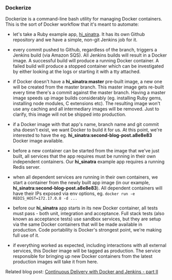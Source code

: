 ### Dockerize

Dockerize is a command-line bash utility for managing Docker containers.
This is the sort of Docker workflow that it's meant to automate:

* let's take a Ruby example app, [hi_sinatra][hi_sinatra-docker]. It
  has its own Github repository and we have a simple, non-git Jenkins
job for it.

* every commit pushed to Github, regardless of the branch, triggers a
  Jenkins build (via Amazon SQS). All Jenkins builds will result in a
Docker image. A successful build will produce a running Docker
container. A failed build will produce a stopped container which can be
investigated by either looking at the logs or starting it with a tty
attached.

* if Docker doesn't have a **hi_sinatra:master** pre-built image,
  a new one will be created from the master branch. This master image
gets re-built every time there's a commit against the master branch.
Having a master image speeds up image builds considerably (eg.
installing Ruby gems, installing node modules, C extensions etc). The
resulting image won't use any caching and all intermediary images will
be removed. Just to clarify, this image will not be shipped into
production.

* if a Docker image with that app's name, branch name and git commit sha
  doesn't exist, we want Docker to build it for us. At this point, we're
interested to have the eg. **hi_sinatra:second-blog-post.a8e8e83**
Docker image available.

* before a new container can be started from the image that we've just
  built, all services that the app requires must be running in their own
independent containers. Our **hi_sinatra** example app requires a
running Redis server.

* when all dependent services are running in their own containers, we
  start a container from the newly built app image (in our example,
**hi_sinatra:second-blog-post.a8e8e83**). All dependent containers will
have their IPs exposed via env options, eg. `docker run -e
REDIS_HOST=172.17.0.8 -d ...`

* before our **hi_sinatra** app starts in its new Docker container, all
  tests must pass - both unit, integration and acceptance. Full stack
tests (also known as acceptance tests) use sandbox services, but they
are setup via the same Docker containers that will be made available in
production. Code portability is Docker's strongest point, we're making
full use of it.

* if everything worked as expected, including interactions with all
  external services, this Docker image will be tagged as
production. The service responsible for bringing up new Docker
containers from the latest production images will take it from here.

Related blog post: [Continuous Delivery with Docker and Jenkins - part
II][blog_post]

[hi_sinatra-docker]: https://github.com/cambridge-healthcare/hi_sinatra-docker/tree/v0.2.0
[blog_post]: http://blog.howareyou.com/post/65048170054/continuous-delivery-with-docker-and-jenkins-part-ii
